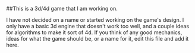 ##This is a 3d/4d game that I am working on. 

I have not decided on a name or started working on the game's design. I only have a basic 3d engine that doesn't work too well, and a couple ideas for algorithms to make it sort of 4d. If you think of any good mechanics, ideas for what the game should be, or a name for it, edit this file and add it here.
